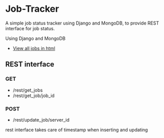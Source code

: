 # Job-Tracker

A simple job status tracker using Django and MongoDB, to provide REST interface for job status.

<p>Using Django and MongoDB</p>


<ul>
    <li><a href="/view_jobs">View all jobs in html</a></li>
</ul>

<h2>REST interface</h2>
<h3>GET</h3>
<ul>
    <li>/rest/get_jobs</li>
    <li>/rest/get_job/job_id</li>

</ul>
<h3>POST</h3>
<ul>
    <li>/rest/update_job/server_id</li>

</ul>

<p>rest interface takes care of timestamp when inserting and updating</p>